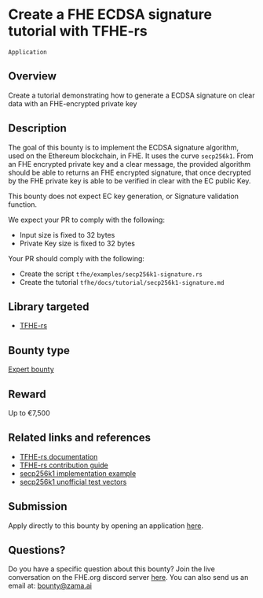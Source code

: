 # Create a FHE ECDSA signature tutorial with TFHE-rs
`Application`

## Overview
Create a tutorial demonstrating how to generate a ECDSA signature on clear data with an FHE-encrypted private key

## Description

The goal of this bounty is to implement the ECDSA signature algorithm, used on the Ethereum blockchain, in FHE.
It uses the curve `secp256k1`. From an FHE encrypted private key and a clear message, the provided algorithm should
be able to returns an FHE encrypted signature, that once decrypted by the FHE private key is able to be verified
in clear with the EC public Key.

This bounty does not expect EC key generation, or Signature validation function.

We expect your PR to comply with the following:

* Input size is fixed to 32 bytes
* Private Key size is fixed to 32 bytes

Your PR should comply with the following:
* Create the script `tfhe/examples/secp256k1-signature.rs`
* Create the tutorial `tfhe/docs/tutorial/secp256k1-signature.md`

## Library targeted
* [TFHE-rs](https://github.com/zama-ai/tfhe-rs)

## Bounty type
[Expert bounty](https://github.com/zama-ai/bounty-program#expert-bounties)

## Reward
Up to €7,500

## Related links and references
- [TFHE-rs documentation](https://docs.zama.ai/tfhe-rs)
- [TFHE-rs contribution guide](https://docs.zama.ai/tfhe-rs/developers/contributing)
- [secp256k1 implementation example](https://github.com/bitcoin-core/secp256k1)
- [secp256k1 unofficial test vectors](https://chuckbatson.wordpress.com/2014/11/26/secp256k1-test-vectors)

## Submission
Apply directly to this bounty by opening an application [here](https://github.com/zama-ai/bounty-program/issues/new?assignees=zaccherinij%2C+aquint-zama&labels=Application&projects=&template=zama-bounty-program--application.md&title=%3Center+Bounty+name%3E).

## Questions?
Do you have a specific question about this bounty? Join the live conversation on the FHE.org discord server [here](https://discord.fhe.org). You can also send us an email at: bounty@zama.ai
